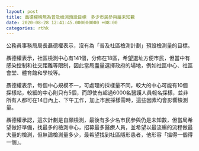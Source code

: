 ```yaml
---
layout: post
title: 聶德權稱無為普及檢測預設目標　多少市民參與屬未知數
date: 2020-08-28 12:41:45.000000000 +08:00
categories: rthk
---
```


公務員事務局局長聶德權表示，沒有為「普及社區檢測計劃」預設檢測量的目標。

聶德權表示，社區檢測中心有141個，分佈在18區，希望選址方便市民，但當中有感染控制和社交距離等限制，因此當局盡量選擇政府的場地，例如社區中心、社區會堂、體育館和學校等。

聶德權表示，每個中心規模不一，可處理的採樣量不同，較大的中心可能有10個採樣站，較細的中心則只有5個，而即使有超過6000名醫護人員報名採樣，並非所有人都可在14日內上、下午工作，加上市民採樣需時，這些因素均會影響檢測量。

聶德權承認，這次計劃是自願檢測，最後有多少名市民參與仍是未知數，但當局希望做好準備，找最多的檢測中心，招募最多醫療人員，並希望以最流暢的流程做最大量的檢測，但無論檢測量多少，最希望找到社區隱形患者，他形容「搵得一個得一個」。
